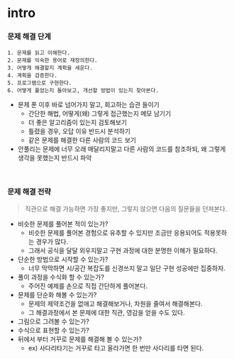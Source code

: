 # intro

### 문제 해결 단계
~~~
1. 문제를 읽고 이해한다.
2. 문제를 익숙한 용어로 재정의한다.
3. 어떻게 해결할지 계획을 세운다.
4. 계획을 검증한다.
5. 프로그램으로 구현한다.
6. 어떻게 풀었는지 돌아보고, 개선할 방법이 있는지 찾아본다.
~~~

* 문제 푼 이후 바로 넘어가지 말고, 회고하는 습관 들이기
  - 간단한 해법, 어떻게(왜) 그렇게 접근했는지 메모 남기기
  - 더 좋은 알고리즘이 있는지 검토해보기
  - 틀렸을 경우, 오답 이유 반드시 분석하기
  - 같은 문제를 해결한 다른 사람의 코드 보기
* 안풀리는 문제에 너무 오래 매달리지말고 다른 사람의 코드를 참조하되, 왜 그렇게 생각을 못했는지 반드시 파악
<br />

### 문제 해결 전략
> 직관으로 해결 가능하면 가장 좋지만, 그렇지 않으면 다음의 질문들을 던져본다.
* 비슷한 문제를 풀어본 적이 있는가?
  - 비슷한 문제를 풀어본 경험으로 유추할 수 있지만 조금만 응용되어도 적용못하는 경우가 많다.
  - 그래서 공식을 달달 외우지말고 구현 과정에 대한 분명한 이해가 필요하다.
* 단순한 방법으로 시작할 수 있는가?
  - 너무 막막하면 시/공간 복잡도를 신경쓰지 말고 일단 구현 성공에만 집중하자.
* 풀이 과정을 수식화 할 수 있는가?
  - 주어진 예제를 손으로 직접 간단하게 풀어본다.
* 문제를 단순화 해볼 수 있는가?
  - 문제의 제약조건을 없애고 해결해보거나, 차원을 줄여서 해결해본다.
  - 그 해결과정에서 본 문제에 대한 직관, 영감을 얻을 수도 있다.
* 그림으로 그려볼 수 있는가?
* 수식으로 표현할 수 있는가?
* 뒤에서 부터 거꾸로 문제를 해결해 볼 수 있는가?
  - ex) 사다리타기는 거꾸로 타고 올라가면 한 번만 사다리를 타면 된다.
